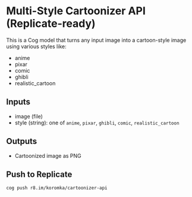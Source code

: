 
# Multi-Style Cartoonizer API (Replicate-ready)

This is a Cog model that turns any input image into a cartoon-style image using various styles like:
- anime
- pixar
- comic
- ghibli
- realistic_cartoon

## Inputs
- image (file)
- style (string): one of `anime`, `pixar`, `ghibli`, `comic`, `realistic_cartoon`

## Outputs
- Cartoonized image as PNG

## Push to Replicate

```
cog push r8.im/koromka/cartoonizer-api
```
